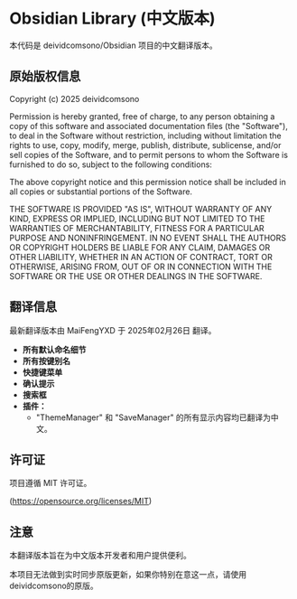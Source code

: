 # Obsidian Library (中文版本)

本代码是 deividcomsono/Obsidian 项目的中文翻译版本。

## 原始版权信息

Copyright (c) 2025 deividcomsono

Permission is hereby granted, free of charge, to any person obtaining a copy of this software and associated documentation files (the "Software"), to deal in the Software without restriction, including without limitation the rights to use, copy, modify, merge, publish, distribute, sublicense, and/or sell copies of the Software, and to permit persons to whom the Software is furnished to do so, subject to the following conditions:

The above copyright notice and this permission notice shall be included in all copies or substantial portions of the Software.

THE SOFTWARE IS PROVIDED "AS IS", WITHOUT WARRANTY OF ANY KIND, EXPRESS OR IMPLIED, INCLUDING BUT NOT LIMITED TO THE WARRANTIES OF MERCHANTABILITY, FITNESS FOR A PARTICULAR PURPOSE AND NONINFRINGEMENT. IN NO EVENT SHALL THE AUTHORS OR COPYRIGHT HOLDERS BE LIABLE FOR ANY CLAIM, DAMAGES OR OTHER LIABILITY, WHETHER IN AN ACTION OF CONTRACT, TORT OR OTHERWISE, ARISING FROM, OUT OF OR IN CONNECTION WITH THE SOFTWARE OR THE USE OR OTHER DEALINGS IN THE SOFTWARE.

## 翻译信息

最新翻译版本由 MaiFengYXD 于 2025年02月26日 翻译。

* **所有默认命名细节**
* **所有按键别名**
* **快捷键菜单**
* **确认提示**
* **搜索框**
* **插件：**
    * "ThemeManager" 和 "SaveManager" 的所有显示内容均已翻译为中文。

## 许可证

项目遵循 MIT 许可证。

(https://opensource.org/licenses/MIT)

## 注意

本翻译版本旨在为中文版本开发者和用户提供便利。

本项目无法做到实时同步原版更新，如果你特别在意这一点，请使用deividcomsono的原版。
